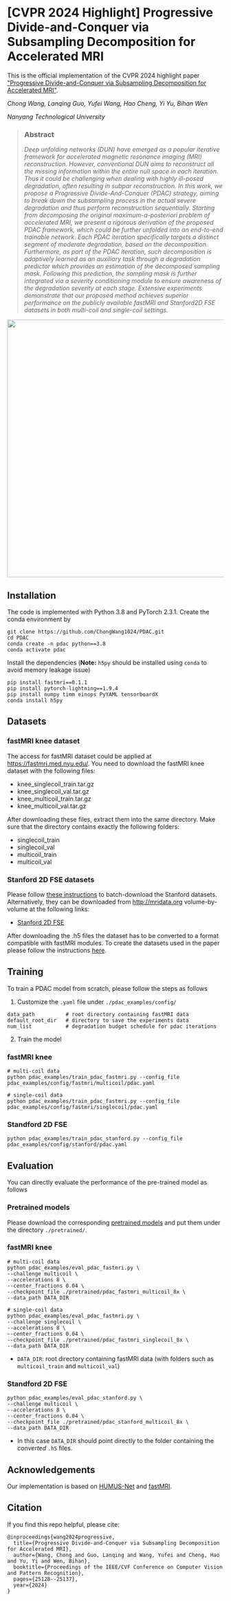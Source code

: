 # [CVPR 2024 Highlight] Progressive Divide-and-Conquer via Subsampling Decomposition for Accelerated MRI
This is the official implementation of the CVPR 2024 highlight paper 
["Progressive Divide-and-Conquer via Subsampling Decomposition for Accelerated MRI"](https://openaccess.thecvf.com/content/CVPR2024/papers/Wang_Progressive_Divide-and-Conquer_via_Subsampling_Decomposition_for_Accelerated_MRI_CVPR_2024_paper.pdf).

*Chong Wang, Lanqing Guo, Yufei Wang, Hao Cheng, Yi Yu, Bihan Wen*

*Nanyang Technological University*

>  ### Abstract
> *Deep unfolding networks (DUN) have emerged as a popular iterative framework for accelerated magnetic resonance imaging (MRI) reconstruction. However, conventional DUN aims to reconstruct all the missing information within the entire null space in each iteration. Thus it could be challenging when dealing with highly ill-posed degradation, often resulting in subpar reconstruction. In this work, we propose a Progressive Divide-And-Conquer (PDAC) strategy, aiming to break down the subsampling process in the actual severe degradation and thus perform reconstruction sequentially. Starting from decomposing the original maximum-a-posteriori problem of accelerated MRI, we present a rigorous derivation of the proposed PDAC framework, which could be further unfolded into an end-to-end trainable network. Each PDAC iteration specifically targets a distinct segment of moderate degradation, based on the decomposition. Furthermore, as part of the PDAC iteration, such decomposition is adaptively learned as an auxiliary task through a degradation predictor which provides an estimation of the decomposed sampling mask. Following this prediction, the sampling mask is further integrated via a severity conditioning module to ensure awareness of the degradation severity at each stage. Extensive experiments demonstrate that our proposed method achieves superior performance on the publicly available fastMRI and Stanford2D FSE datasets in both multi-coil and single-coil settings.*
<!-- ![Intro](/assets/intro.png) -->
<p align="center">
<img src="assets/intro.png" width="600px"/>
</p>

## Installation
The code is implemented with Python 3.8 and PyTorch 2.3.1. Create the conda environment by
```
git clone https://github.com/ChongWang1024/PDAC.git
cd PDAC
conda create -n pdac python==3.8
conda activate pdac
```
Install the dependencies (**Note:** `h5py` should be installed using `conda` to avoid memory leakage issue)
```
pip install fastmri==0.1.1
pip install pytorch-lightning==1.9.4
pip install numpy timm einops PyYAML tensorboardX
conda install h5py
```

## Datasets
### fastMRI knee dataset
The access for fastMRI dataset could be applied at https://fastmri.med.nyu.edu/. You need to download the fastMRI knee dataset with the following files:

- knee_singlecoil_train.tar.gz
- knee_singlecoil_val.tar.gz
- knee_multicoil_train.tar.gz
- knee_multicoil_val.tar.gz

After downloading these files, extract them into the same directory. Make sure that the directory contains exactly the following folders:

- singlecoil_train
- singlecoil_val
- multicoil_train
- multicoil_val

### Stanford 2D FSE datasets

Please follow [these instructions](data/stanford/README.md) to batch-download the Stanford datasets.
Alternatively, they can be downloaded from http://mridata.org volume-by-volume at the following links:

- [Stanford 2D FSE](http://mridata.org/list?project=Stanford%202D%20FSE)

After downloading the .h5 files the dataset has to be converted to a format compatible with fastMRI modules. To create the datasets used in the paper please follow the instructions [here](data/stanford/README.md).

## Training
To train a PDAC model from scratch, please follow the steps as follows

1. Customize the `.yaml` file under `./pdac_examples/config/`

```
data_path          # root directory containing fastMRI data
default_root_dir   # directory to save the experiments data
num_list           # degradation budget schedule for pdac iterations
```
2. Train the model
### fastMRI knee
```
# multi-coil data
python pdac_examples/train_pdac_fastmri.py --config_file pdac_examples/config/fastmri/multicoil/pdac.yaml
```
```
# single-coil data
python pdac_examples/train_pdac_fastmri.py --config_file pdac_examples/config/fastmri/singlecoil/pdac.yaml
```
### Standford 2D FSE
```
python pdac_examples/train_pdac_stanford.py --config_file pdac_examples/config/stanford/pdac.yaml
```

## Evaluation
You can directly evaluate the performance of the pre-trained model as follows
### Pretrained models
Please download the corresponding [pretrained models](https://drive.google.com/drive/folders/1CPq3B0ea6wZYuE7V1KedqQkpWnjjOm0A?usp=drive_link) and put them under the directory `./pretrained/`.
### fastMRI knee
```
# multi-coil data
python pdac_examples/eval_pdac_fastmri.py \
--challenge multicoil \
--accelerations 8 \
--center_fractions 0.04 \
--checkpoint_file ./pretrained/pdac_fastmri_multicoil_8x \
--data_path DATA_DIR
```
```
# single-coil data
python pdac_examples/eval_pdac_fastmri.py \
--challenge singlecoil \
--accelerations 8 \
--center_fractions 0.04 \
--checkpoint_file ./pretrained/pdac_fastmri_singlecoil_8x \
--data_path DATA_DIR
```

- `DATA_DIR`: root directory containing fastMRI data (with folders such as `multicoil_train` and `multicoil_val`)

### Standford 2D FSE
```
python pdac_examples/eval_pdac_stanford.py \
--challenge multicoil \
--accelerations 8 \
--center_fractions 0.04 \
--checkpoint_file ./pretrained/pdac_stanford_multicoil_8x \
--data_path DATA_DIR
```
- In this case `DATA_DIR` should point directly to the folder containing the *converted* `.h5` files.

## Acknowledgements
Our implementation is based on [HUMUS-Net](https://github.com/z-fabian/HUMUS-Net) and [fastMRI](https://github.com/facebookresearch/fastMRI).


## Citation
If you find this repo helpful, please cite:
```
@inproceedings{wang2024progressive,
  title={Progressive Divide-and-Conquer via Subsampling Decomposition for Accelerated MRI},
  author={Wang, Chong and Guo, Lanqing and Wang, Yufei and Cheng, Hao and Yu, Yi and Wen, Bihan},
  booktitle={Proceedings of the IEEE/CVF Conference on Computer Vision and Pattern Recognition},
  pages={25128--25137},
  year={2024}
}
```

